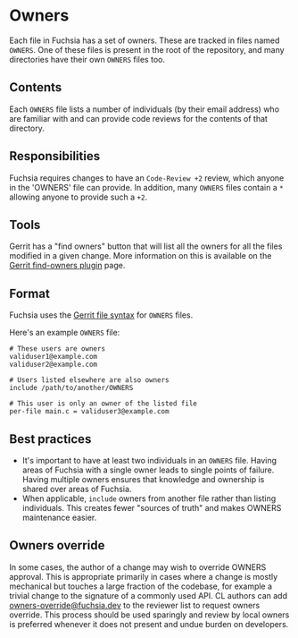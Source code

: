 # Owners

Each file in Fuchsia has a set of owners. These are tracked in files
named `OWNERS`. One of these files is present in the root of the
repository, and many directories have their own `OWNERS` files too.

## Contents

Each `OWNERS` file lists a number of individuals (by their email address) who are
familiar with and can provide code reviews for the contents of that directory.

## Responsibilities

Fuchsia requires changes to have an `Code-Review +2` review, which anyone in the
'OWNERS' file can provide. In addition, many `OWNERS` files
contain a `*` allowing anyone to provide such a `+2`.

## Tools

Gerrit has a "find owners" button that will list all the owners for all the
files modified in a given change. More information on this is available on the
[Gerrit find-owners plugin][find-owners] page.

## Format

Fuchsia uses the [Gerrit file syntax][owners-syntax] for `OWNERS`
files.

Here's an example `OWNERS` file:

```none
# These users are owners
validuser1@example.com
validuser2@example.com

# Users listed elsewhere are also owners
include /path/to/another/OWNERS

# This user is only an owner of the listed file
per-file main.c = validuser3@example.com
```

## Best practices

*   It's important to have at least two individuals in an `OWNERS` file. Having areas
    of Fuchsia with a single owner leads to single points of failure. Having multiple
    owners ensures that knowledge and ownership is shared over areas of Fuchsia.
*   When applicable, `include` owners from another file rather than listing individuals.
    This creates fewer "sources of truth" and makes OWNERS maintenance easier.

## Owners override

In some cases, the author of a change may wish to override OWNERS
approval. This is appropriate primarily in cases where a change is
mostly mechanical but touches a large fraction of the codebase, for
example a trivial change to the signature of a commonly used API. CL
authors can add owners-override@fuchsia.dev to the reviewer list to
request owners override. This process should be used sparingly and
review by local owners is preferred whenever it does not present and
undue burden on developers.


[find-owners]: https://gerrit.googlesource.com/plugins/find-owners/+/HEAD/src/main/resources/Documentation/about.md
[owners-syntax]: https://gerrit.googlesource.com/plugins/find-owners/+/HEAD/src/main/resources/Documentation/syntax.md
